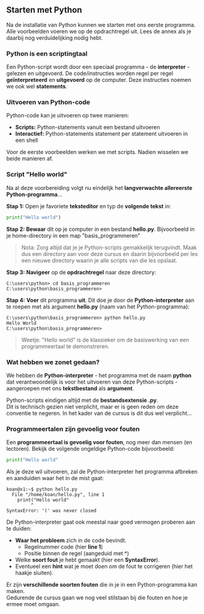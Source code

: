 ## Starten met Python

Na de installatie van Python kunnen we starten met ons eerste programma.
Alle voorbeelden voeren we op de opdrachtregel uit. Lees de annex als je daarbij nog verduidelijking nodig hebt.

### Python is een scriptingtaal

Een Python-script wordt door een speciaal programma - de **interpreter** - gelezen en uitgevoerd.
De code/instructies worden regel per regel **geïnterpreteerd** en **uitgevoerd** op de computer.
Deze instructies noemen we ook wel **statements**.

### Uitvoeren van Python-code

Python-code kan je uitvoeren op twee manieren:

* **Scripts:** Python-statements vanuit een bestand uitvoeren
* **Interactief:** Python-statements statement per statement uitvoeren in een shell

Voor de eerste voorbeelden werken we met scripts. Nadien wisselen we beide manieren af.

### Script "Hello world"

Na al deze voorbereiding volgt nu eindelijk het **langverwachte allereerste Python-programma**...

**Stap 1:** Open je favoriete **teksteditor** en typ de **volgende tekst** in:

~~~python
print("Hello world")
~~~

**Stap 2:** **Bewaar** dit op je computer in een bestand **hello.py**.
Bijvoorbeeld in je home-directory in een map "basis_programmeren"

> Nota: Zorg altijd dat je je Python-scripts gemakkelijk terugvindt. Maak dus een directory aan voor deze cursus en daarin bijvoorbeeld per les een nieuwe directory waarin je alle scripts van die les opslaat.

**Stap 3:** **Navigeer** op de **opdrachtregel** naar deze directory:

~~~
C:\users\python> cd basis_programmeren
C:\users\python\basis_programmeren> 
~~~

**Stap 4:** **Voer** dit programma **uit**.
Dit doe je door de **Python-interpreter** aan te roepen met als argument **hello.py** (naam van het Python-programma):

~~~
C:\users\python\basis_programmeren> python hello.py
Hello World
C:\users\python\basis_programmeren> 
~~~

> Weetje: "Hello world" is de klassieker om de basiswerking van een programmeertaal te demonstreren.

### Wat hebben we zonet gedaan?

We hebben de **Python-interpreter** - het programma met de naam **python** dat verantwoordelijk is voor het uitvoeren van deze Python-scripts - aangeroepen met ons **tekstbestand** als **argument**.

Python-scripts eindigen altijd met de **bestandsextensie .py**.  
Dit is technisch gezien niet verplicht, maar er is geen reden om deze conventie te negeren. In het kader van de cursus is dit dus wel verplicht...

### Programmeertalen zijn gevoelig voor fouten

Een **programmeertaal is gevoelig voor fouten**, nog meer dan mensen (en lectoren).
Bekijk de volgende ongeldige Python-code bijvoorbeeld:
~~~python
print("Hello world"
~~~

Als je deze wil uitvoeren, zal de Python-interpreter het programma afbreken en aanduiden waar het in de mist gaat:

~~~
koan@x1:~$ python hello.py
  File "/home/koan/hello.py", line 1
    print("Hello world"
         ^
SyntaxError: '(' was never closed
~~~

De Python-interpreter gaat ook meestal naar goed vermogen proberen aan te duiden:

* **Waar het probleem** zich in de code bevindt.
    * Regelnummer code (hier **line 1**)
    * Positie binnen de regel (aangeduid met **^**)
* Welke **soort fout** je hebt gemaakt (hier een **SyntaxError**).
* Eventueel een **hint** wat je moet doen om de fout te corrigeren (hier het haakje sluiten).

Er zijn **verschillende soorten fouten** die in je in een Python-programma kan maken.  
Gedurende de cursus gaan we nog veel stilstaan bij die fouten en hoe je ermee moet omgaan.
